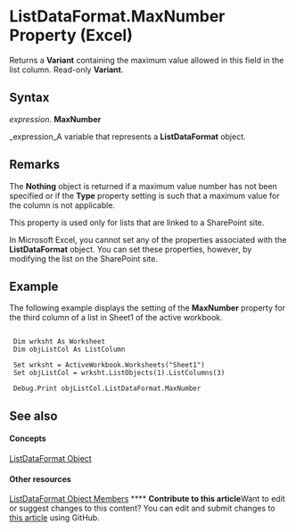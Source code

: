 
# ListDataFormat.MaxNumber Property (Excel)

Returns a  **Variant** containing the maximum value allowed in this field in the list column. Read-only **Variant**.


## Syntax

 _expression_. **MaxNumber**

 _expression_A variable that represents a  **ListDataFormat** object.


## Remarks

The  **Nothing** object is returned if a maximum value number has not been specified or if the **Type** property setting is such that a maximum value for the column is not applicable.

This property is used only for lists that are linked to a SharePoint site.

In Microsoft Excel, you cannot set any of the properties associated with the  **ListDataFormat** object. You can set these properties, however, by modifying the list on the SharePoint site.


## Example

The following example displays the setting of the  **MaxNumber** property for the third column of a list in Sheet1 of the active workbook.


```
 
 Dim wrksht As Worksheet 
 Dim objListCol As ListColumn 
 
 Set wrksht = ActiveWorkbook.Worksheets("Sheet1") 
 Set objListCol = wrksht.ListObjects(1).ListColumns(3) 
 
 Debug.Print objListCol.ListDataFormat.MaxNumber
```


## See also


#### Concepts


 [ListDataFormat Object](d972f320-6865-a684-0f46-8c34b2eea482.md)
#### Other resources


 [ListDataFormat Object Members](fb39bbc8-aed9-45f5-c7b2-ca93760c9cf2.md)
****   **Contribute to this article**Want to edit or suggest changes to this content? You can edit and submit changes to  [this article](https://github.com/jhershey00/VBA_Excel_Test/OpenXMLCon/articles/61262a29-7a35-e351-71fa-0b217285e2b3.md) using GitHub.

